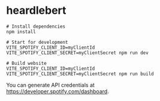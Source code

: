 # heardlebert

```shell
# Install dependencies
npm install

# Start for development
VITE_SPOTIFY_CLIENT_ID=myClientId VITE_SPOTIFY_CLIENT_SECRET=myClientSecret npm run dev

# Build website
VITE_SPOTIFY_CLIENT_ID=myClientId VITE_SPOTIFY_CLIENT_SECRET=myClientSecret npm run build
```

You can generate API credentials at https://developer.spotify.com/dashboard.
